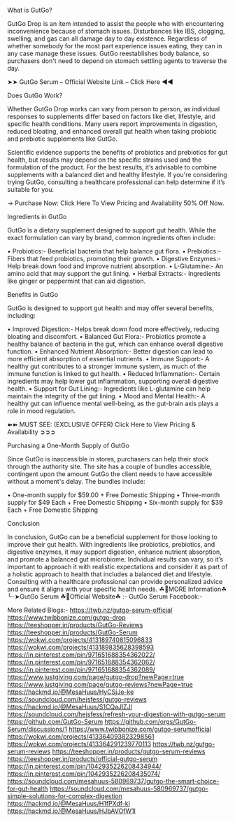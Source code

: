 

What is GutGo?

GutGo Drop is an item intended to assist the people who with encountering inconvenience because of stomach issues. Disturbances like IBS, clogging, swelling, and gas can all damage day to day existence. Regardless of whether somebody for the most part experience issues eating, they can in any case manage these issues. GutGo reestablishes body balance, so purchasers don't need to depend on stomach settling agents to traverse the day.

➤➤ GutGo Serum – Official Website Link – Click Here ◀◀

Does GutGo Work?

Whether GutGo Drop works can vary from person to person, as individual responses to supplements differ based on factors like diet, lifestyle, and specific health conditions. Many users report improvements in digestion, reduced bloating, and enhanced overall gut health when taking probiotic and prebiotic supplements like GutGo.

Scientific evidence supports the benefits of probiotics and prebiotics for gut health, but results may depend on the specific strains used and the formulation of the product. For the best results, it’s advisable to combine supplements with a balanced diet and healthy lifestyle. If you're considering trying GutGo, consulting a healthcare professional can help determine if it’s suitable for you.

→ Purchase Now: Click Here To View Pricing and Availability 50% Off Now.

Ingredients in GutGo

GutGo is a dietary supplement designed to support gut health. While the exact formulation can vary by brand, common ingredients often include:

•	Probiotics:- Beneficial bacteria that help balance gut flora.
•	Prebiotics:- Fibers that feed probiotics, promoting their growth.
•	Digestive Enzymes:- Help break down food and improve nutrient absorption.
•	L-Glutamine:- An amino acid that may support the gut lining.
•	Herbal Extracts:- Ingredients like ginger or peppermint that can aid digestion.


Benefits in GutGo

GutGo is designed to support gut health and may offer several benefits, including:

•	Improved Digestion:- Helps break down food more effectively, reducing bloating and discomfort.
•	Balanced Gut Flora:- Probiotics promote a healthy balance of bacteria in the gut, which can enhance overall digestive function.
•	Enhanced Nutrient Absorption:- Better digestion can lead to more efficient absorption of essential nutrients.
•	Immune Support:- A healthy gut contributes to a stronger immune system, as much of the immune function is linked to gut health.
•	Reduced Inflammation:- Certain ingredients may help lower gut inflammation, supporting overall digestive health.
•	Support for Gut Lining:- Ingredients like L-glutamine can help maintain the integrity of the gut lining.
•	Mood and Mental Health:- A healthy gut can influence mental well-being, as the gut-brain axis plays a role in mood regulation.

➽➽ MUST SEE: (EXCLUSIVE OFFER) Click Here to View Pricing & Availability ➲➲➲

Purchasing a One-Month Supply of GutGo

Since GutGo is inaccessible in stores, purchasers can help their stock through the authority site. The site has a couple of bundles accessible, contingent upon the amount GutGo the client needs to have accessible without a moment's delay. The bundles include:

•	One-month supply for $59.00 + Free Domestic Shipping
•	Three-month supply for $49 Each + Free Domestic Shipping
•	Six-month supply for $39 Each + Free Domestic Shipping

Conclusion

In conclusion, GutGo can be a beneficial supplement for those looking to improve their gut health. With ingredients like probiotics, prebiotics, and digestive enzymes, it may support digestion, enhance nutrient absorption, and promote a balanced gut microbiome. Individual results can vary, so it’s important to approach it with realistic expectations and consider it as part of a holistic approach to health that includes a balanced diet and lifestyle. Consulting with a healthcare professional can provide personalized advice and ensure it aligns with your specific health needs.
☘📣MORE Information☘ ╰┈➤GutGo Serum
☘📣Official Website☘ :-  GutGo Serum
Facebook:- 

More Related Blogs:- 
https://twb.nz/gutgo-serum-official
https://www.twibbonize.com/gutgo-drop
https://teeshopper.in/products/GutGo-Reviews
https://teeshopper.in/products/GutGo-Serum
https://wokwi.com/projects/413189740815096833
https://wokwi.com/projects/413189835628398593
https://in.pinterest.com/pin/971651688354362022/
https://in.pinterest.com/pin/971651688354362062/
https://in.pinterest.com/pin/971651688354362089/
https://www.justgiving.com/page/gutgo-drop?newPage=true
https://www.justgiving.com/page/gutgo-reviews?newPage=true
https://hackmd.io/@MesaHuus/HyCSjJe-ke
https://soundcloud.com/hejsfess/gutgo-reviews
https://hackmd.io/@MesaHuus/S1CQaJlZJl
https://soundcloud.com/hejsfess/refresh-your-digestion-with-gutgo-serum
https://github.com/GutGo-Serum
https://github.com/orgs/GutGo-Serum/discussions/1
https://www.twibbonize.com/gutgo-serumofficial
https://wokwi.com/projects/413364093823298561
https://wokwi.com/projects/413364291239770113
https://twb.nz/gutgo-serum-reviews
https://teeshopper.in/products/gutgo-serum-reviews
https://teeshopper.in/products/official-gutgo-serum
https://in.pinterest.com/pin/1042935226208434944/
https://in.pinterest.com/pin/1042935226208435074/
https://soundcloud.com/mesahuus-580969737/gutgo-the-smart-choice-for-gut-health
https://soundcloud.com/mesahuus-580969737/gutgo-simple-solutions-for-complex-digestion
https://hackmd.io/@MesaHuus/H1fPXdf-kl
https://hackmd.io/@MesaHuus/HJbAVOfW1l

